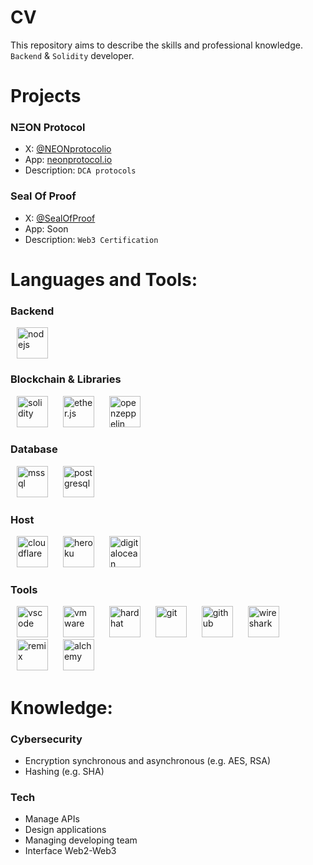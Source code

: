 # CV

This repository aims to describe the skills and professional knowledge.
`Backend` & `Solidity` developer.

# Projects
### NΞON Protocol
- X: [@NEONprotocolio](https://twitter.com/NEONprotocolio)
- App: [neonprotocol.io](https://neonprotocol.io/)
- Description: `DCA protocols`

### Seal Of Proof
- X: [@SealOfProof](https://x.com/SealOfProof)
- App: Soon
- Description: `Web3 Certification`

# Languages and Tools:
### Backend
<div>
<img src="https://cdn.iconscout.com/icon/free/png-256/free-node-js-1174925.png?f=webp" alt="nodejs" width="50" hspace = "10"/>
</div>

### Blockchain & Libraries
<div>
<img src="https://w7.pngwing.com/pngs/895/275/png-transparent-solidity-ethereum-smart-contract-blockchain-cryptocurrency-blockchain-angle-triangle-logo.png" alt="solidity" width="50" hspace = "10"/>
<img src="https://seeklogo.com/images/E/ethers-logo-D5B86204D8-seeklogo.com.png" alt="ether.js" width="50" hspace = "10"/>
<img src="https://avatars.githubusercontent.com/u/20820676?s=280&v=4" alt="openzeppelin" width="50" hspace = "10"/>
</div>

### Database
<div>
<img src="https://www.geekandjob.com/uploads/wiki/43b8c92d2a8fcd2a95ae6bf30c18494dae92467a.png" alt="mssql" width="50" hspace = "10"/>
<img src="https://static-00.iconduck.com/assets.00/postgresql-icon-1987x2048-v2fkmdaw.png" alt="postgresql" width="50" hspace = "10"/>
</div>

### Host
<div>
<img src="https://cdn.iconscout.com/icon/free/png-256/free-cloudflare-3628686-3029911.png" alt="cloudflare" width="50" hspace = "10"/>
<img src="https://cdn-icons-png.flaticon.com/512/873/873120.png" alt="heroku" width="50" hspace = "10"/>
<img src="https://upload.wikimedia.org/wikipedia/commons/thumb/c/c2/DigitalOcean_icon.svg/1200px-DigitalOcean_icon.svg.png" alt="digitalocean" width="50" hspace = "10"/>
</div>

### Tools
<div>
<img src="https://cdn.icon-icons.com/icons2/2107/PNG/512/file_type_vscode_icon_130084.png" alt="vscode" width="50" hspace = "10"/>
<img src="https://upload.wikimedia.org/wikipedia/commons/thumb/5/5a/Vmware_workstation_16_icon.svg/2051px-Vmware_workstation_16_icon.svg.png" alt="vmware" width="50" hspace = "10"/>
<img src="https://seeklogo.com/images/H/hardhat-logo-888739EBB4-seeklogo.com.png" alt="hardhat" width="50" hspace = "10"/>
<img src="https://git-scm.com/images/logos/downloads/Git-Icon-1788C.png" alt="git" width="50" hspace = "10"/>
<img src="https://cdn-icons-png.flaticon.com/512/25/25231.png" alt="github" width="50" hspace = "10"/>
<img src="https://upload.wikimedia.org/wikipedia/commons/c/c6/Wireshark_icon_new.png" alt="wireshark" width="50" hspace = "10"/>
<img src="https://cdn-1.webcatalog.io/catalog/remix-ide/remix-ide-icon-filled-256.png?v=1675611832151" alt="remix" width="50" hspace = "10"/>
<img src="https://cdn-images-1.medium.com/max/1200/1*CdsRz3lSVUId4gN_AdIJPQ.png" alt="alchemy" width="50" hspace = "10"/>
</div>

# Knowledge:
### Cybersecurity
- Encryption synchronous and asynchronous (e.g. AES, RSA)
- Hashing (e.g. SHA)
### Tech
- Manage APIs
- Design applications
- Managing developing team
- Interface Web2-Web3
